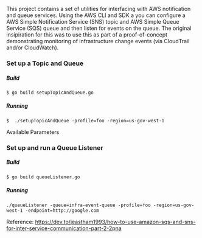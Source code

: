  This project contains a set of utilities for interfacing with AWS notification and queue services. Using the AWS CLI
 and SDK a you can configure a AWS Simple Notification Service (SNS) topic and AWS Simple Queue Service (SQS) queue and 
 then listen for events on the queue. The original insipiration for this was to use this as part of a proof-of-concept 
 demonstrating monitoring of infrastructure change events (via CloudTrail and/or CloudWatch).
 
 ### Set up a Topic and Queue 
 ##### Build 
 ```
$ go build setupTopicAndQueue.go
```
 
 ##### Running
 ``` 
 $  ./setupTopicAndQueue -profile=foo -region=us-gov-west-1
 ```
 Available Parameters
 
 ### Set up and run a Queue Listener 
 ##### Build 
  ```
 $ go build queueListener.go
 ```

 ##### Running
 ``` 
 ./queueListener -queue=infra-event-queue -profile=foo -region=us-gov-west-1 -endpoint=http://google.com
 ```
  
 
 
 
 Reference: https://dev.to/jeastham1993/how-to-use-amazon-sqs-and-sns-for-inter-service-communication-part-2-2pna
